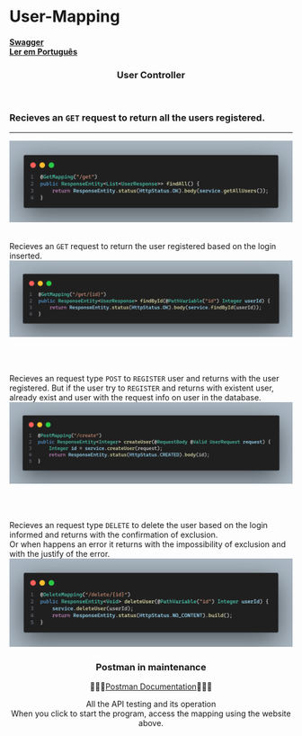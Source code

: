 # User-Mapping
#### [Swagger](http://localhost:8080/swagger-ui/index.html) <br> [Ler em Português](./images/portuguese.md)

### <div align="center"> User Controller</div>

<br>

### Recieves an `GET` request to return all the users registered.
---
<img src="images/findAll.png">

<br>
<br>

Recieves an `GET` request to return the user registered based on the login inserted.
<img src="images/findById.png">

<br>
<br>

Recieves an request type `POST` to `REGISTER` user and returns with the user registered.
But if the user try to `REGISTER` and returns with existent user, already exist and user with the request info on user in the database.
<img src="images/createUser.png">

<br>
<br>

Recieves an request type `DELETE` to delete the user based on the login informed and returns with the confirmation of exclusion.
<br>
Or when happens an error it returns with the impossibility of exclusion and with the justify of the error.  
<img src="images/deleteUser.png">

</div>

### <div align="center"> Postman in maintenance </div>

<div align="center">

👨🏾‍🔧[Postman Documentation](https://documenter.getpostman.com/view/38340143/2sAY4vi3vF)👨🏾‍🔧

All the API testing and its operation
<br>
When you click to start the program,
access the mapping using the website above.
</div>
